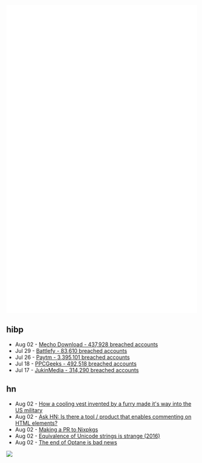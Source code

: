 ![Metrics](https://raw.githubusercontent.com/phixion/phixion/master/metrics.svg)

## hibp

<!--
for https://github.com/phixion/phixion/blob/main/.github/workflows/feeds.yml
-->
<!--START_SECTION:haveibeenpwnd-->
- Aug 02 - [Mecho Download - 437,928 breached accounts](https://haveibeenpwned.com/PwnedWebsites#MechoDownload)
- Jul 29 - [Battlefy - 83,610 breached accounts](https://haveibeenpwned.com/PwnedWebsites#Battlefy)
- Jul 26 - [Paytm - 3,395,101 breached accounts](https://haveibeenpwned.com/PwnedWebsites#Paytm)
- Jul 18 - [PPCGeeks - 492,518 breached accounts](https://haveibeenpwned.com/PwnedWebsites#PPCGeeks)
- Jul 17 - [JukinMedia - 314,290 breached accounts](https://haveibeenpwned.com/PwnedWebsites#JukinMedia)
<!--END_SECTION:haveibeenpwnd-->

## hn

<!--
for https://github.com/phixion/phixion/blob/main/.github/workflows/feeds.yml
-->
<!--START_SECTION:hn-->
- Aug 02 - [How a cooling vest invented by a furry made it's way into the US military](https://www.thedailybeast.com/how-a-cooling-vest-invented-by-a-furry-made-its-way-into-the-us-military)
- Aug 02 - [Ask HN: Is there a tool / product that enables commenting on HTML elements?](https://news.ycombinator.com/item?id=32315035)
- Aug 02 - [Making a PR to Nixpkgs](https://johns.codes/blog/updating-a-package-in-nixpkgs)
- Aug 02 - [Equivalence of Unicode strings is strange (2016)](http://databasearchitects.blogspot.com/2016/08/equivalence-of-unicode-strings-is.html)
- Aug 02 - [The end of Optane is bad news](https://www.theregister.com/2022/08/01/optane_intel_cancellation/)
<!--END_SECTION:hn-->

<!--
for https://yhype.me
-->
![](https://hit.yhype.me/github/profile?user_id=13013670)
